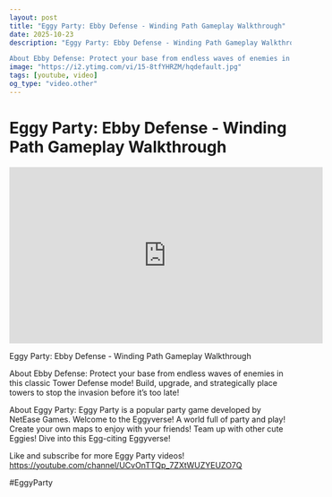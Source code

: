 ```yaml
---
layout: post
title: "Eggy Party: Ebby Defense - Winding Path Gameplay Walkthrough"
date: 2025-10-23
description: "Eggy Party: Ebby Defense - Winding Path Gameplay Walkthrough

About Ebby Defense: Protect your base from endless waves of enemies in this classic Tower ..."
image: "https://i2.ytimg.com/vi/15-8tfYHRZM/hqdefault.jpg"
tags: [youtube, video]
og_type: "video.other"
---
```


<script type="application/ld+json">
{
  "@context": "http://schema.org",
  "@type": "VideoObject",
  "name": "Eggy Party: Ebby Defense - Winding Path Gameplay Walkthrough",
  "description": "Eggy Party: Ebby Defense - Winding Path Gameplay Walkthrough\n\nAbout Ebby Defense: Protect your base from endless waves of enemies in this classic Tower Defense mode! Build, upgrade, and strategically place towers to stop the invasion before it\u2019s too late!\n\nAbout Eggy Party: Eggy Party is a popular party game developed by NetEase Games. Welcome to the Eggyverse! A world full of party and play! Create your own maps to enjoy with your friends! Team up with other cute Eggies! Dive into this Egg-citing Eggyverse!\n\nLike and subscribe for more Eggy Party videos! https://youtube.com/channel/UCvOnTTQp_7ZXtWUZYEUZO7Q\n\n#EggyParty",
  "thumbnailUrl": "https://i2.ytimg.com/vi/15-8tfYHRZM/hqdefault.jpg",
  "uploadDate": "2025-10-23T12:00:05",
  "embedUrl": "https://www.youtube.com/embed/15-8tfYHRZM",
  "publisher": {
    "@type": "Person",
    "name": "Celo Zaga"
  },
  "mainEntityOfPage": {
    "@type": "WebPage",
    "@id": "https://celozaga.github.io/2025/10/23/eggy-party:-ebby-defense---winding-path-gameplay-walkthrough-15-8tfYHRZM.html"
  },
  "duration": "PT0M0S"
}
</script>

<script type="application/ld+json">
{
  "@context": "http://schema.org",
  "@type": "BlogPosting",
  "headline": "Eggy Party: Ebby Defense - Winding Path Gameplay Walkthrough",
  "image": "https://i2.ytimg.com/vi/15-8tfYHRZM/hqdefault.jpg",
  "publisher": {
    "@type": "Person",
    "name": "Celo Zaga"
  },
  "url": "https://celozaga.github.io/2025/10/23/eggy-party:-ebby-defense---winding-path-gameplay-walkthrough-15-8tfYHRZM.html",
  "datePublished": "2025-10-23T12:00:05",
  "dateCreated": "2025-10-23T12:00:05",
  "dateModified": "2025-10-23T12:00:05",
  "description": "Eggy Party: Ebby Defense - Winding Path Gameplay Walkthrough\n\nAbout Ebby Defense: Protect your base from endless waves of enemies in this classic Tower ...",
  "author": {
    "@type": "Person",
    "name": "Celo Zaga"
  },
  "mainEntityOfPage": {
    "@type": "WebPage",
    "@id": "https://celozaga.github.io/2025/10/23/eggy-party:-ebby-defense---winding-path-gameplay-walkthrough-15-8tfYHRZM.html"
  }
}
</script>

<h1 class="youtube-post-title">Eggy Party: Ebby Defense - Winding Path Gameplay Walkthrough</h1>

<iframe width="560" height="315" src="https://www.youtube.com/embed/15-8tfYHRZM" class="youtube-post-embed" frameborder="0" allowfullscreen></iframe>

<p class="youtube-post-description">Eggy Party: Ebby Defense - Winding Path Gameplay Walkthrough

About Ebby Defense: Protect your base from endless waves of enemies in this classic Tower Defense mode! Build, upgrade, and strategically place towers to stop the invasion before it’s too late!

About Eggy Party: Eggy Party is a popular party game developed by NetEase Games. Welcome to the Eggyverse! A world full of party and play! Create your own maps to enjoy with your friends! Team up with other cute Eggies! Dive into this Egg-citing Eggyverse!

Like and subscribe for more Eggy Party videos! https://youtube.com/channel/UCvOnTTQp_7ZXtWUZYEUZO7Q

#EggyParty</p>
